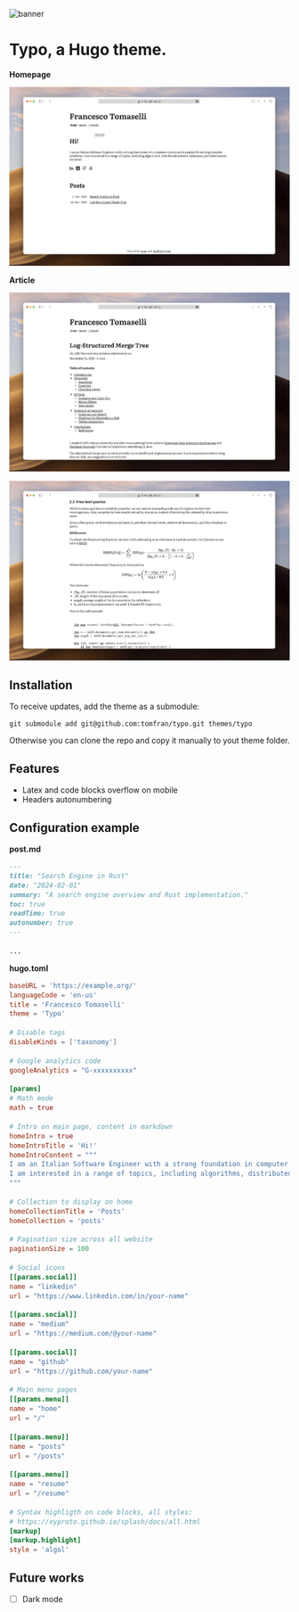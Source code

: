 ![banner](misc/readme.png)

# Typo, a Hugo theme.

**Homepage**

![1](misc/1.png)

**Article**

![1](misc/2.png)

![1](misc/3.png)


## Installation

To receive updates, add the theme as a submodule: 
```
git submodule add git@github.com:tomfran/typo.git themes/typo
```

Otherwise you can clone the repo and copy it manually to yout theme folder.

## Features

- Latex and code blocks overflow on mobile
- Headers autonumbering

## Configuration example

**post.md**

```md
---
title: "Search Engine in Rust"
date: "2024-02-01"
summary: "A search engine overview and Rust implementation."
toc: true 
readTime: true
autonumber: true
---

...
```

**hugo.toml**

```toml
baseURL = 'https://example.org/'
languageCode = 'en-us'
title = 'Francesco Tomaselli'
theme = 'Typo'

# Disable tags
disableKinds = ['taxonomy']

# Google analytics code
googleAnalytics = "G-xxxxxxxxxx"

[params]
# Math mode
math = true

# Intro on main page, content in markdown
homeIntro = true
homeIntroTitle = 'Hi!'
homeIntroContent = """
I am an Italian Software Engineer with a strong foundation in computer science and a passion for solving complex problems.
I am interested in a range of topics, including algorithms, distributed systems, databases, and information retrieval.
"""

# Collection to display on home
homeCollectionTitle = 'Posts'
homeCollection = 'posts'

# Pagination size across all website
paginationSize = 100

# Social icons
[[params.social]]
name = "linkedin"
url = "https://www.linkedin.com/in/your-name"

[[params.social]]
name = "medium"
url = "https://medium.com/@your-name"

[[params.social]]
name = "github"
url = "https://github.com/your-name"

# Main menu pages
[[params.menu]]
name = "home"
url = "/"

[[params.menu]]
name = "posts"
url = "/posts"

[[params.menu]]
name = "resume"
url = "/resume"

# Syntax highligth on code blocks, all styles: 
# https://xyproto.github.io/splash/docs/all.html
[markup]
[markup.highlight]
style = 'algol'
```

## Future works

- [ ] Dark mode